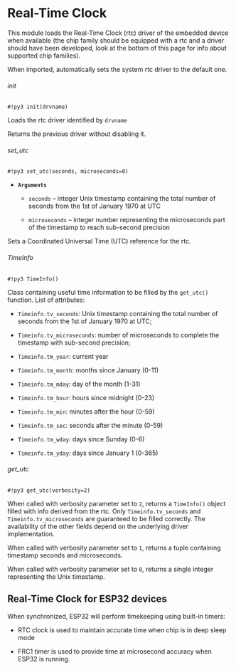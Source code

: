 # Real-Time Clock

This module loads the Real-Time Clock (rtc) driver of the embedded device when available (the chip family should be equipped with a rtc and a driver should have been developed, look at the bottom of this page for info about supported chip families).

When imported, automatically sets the system rtc driver to the default one.

###### init

```#!py3 init(drvname)```

Loads the rtc driver identified by ```drvname```

Returns the previous driver without disabling it.

###### set_utc

```#!py3 set_utc(seconds, microseconds=0)```


* **```Arguments```**

    
    * ```seconds``` – integer Unix timestamp containing the total number of seconds from the 1st of January 1970 at UTC


    * ```microseconds``` – integer number representing the microseconds part of the timestamp to reach sub-second precision


Sets a Coordinated Universal Time (UTC) reference for the rtc.

###### TimeInfo

```#!py3 TimeInfo()```

Class containing useful time information to be filled by the `get_utc()` function.
List of attributes:


* `Timeinfo.tv_seconds`: Unix timestamp containing the total number of seconds from the 1st of January 1970 at UTC;


* `Timeinfo.tv_microseconds`: number of microseconds to complete the timestamp with sub-second precision;


* `Timeinfo.tm_year`: current year


* `Timeinfo.tm_month`: months since January (0-11)


* `Timeinfo.tm_mday`: day of the month (1-31)


* `Timeinfo.tm_hour`: hours since midnight (0-23)


* `Timeinfo.tm_min`: minutes after the hour (0-59)


* `Timeinfo.tm_sec`: seconds after the minute (0-59)


* `Timeinfo.tm_wday`: days since Sunday (0-6)


* `Timeinfo.tm_yday`: days since January 1 (0-365)

###### get_utc

```#!py3 get_utc(verbosity=2)```

When called with verbosity parameter set to `2`, returns a `TimeInfo()` object filled with info derived from the rtc.
Only `Timeinfo.tv_seconds` and `Timeinfo.tv_microseconds` are guaranteed to be filled correctly.
The availability of the other fields depend on the underlying driver implementation.

When called with verbosity parameter set to `1`, returns a tuple containing timestamp seconds and microseconds.

When called with verbosity parameter set to `0`, returns a single integer representing the Unix timestamp.

## Real-Time Clock for ESP32 devices

When synchronized, ESP32 will perform timekeeping using built-in timers:


* RTC clock is used to maintain accurate time when chip is in deep sleep mode


* FRC1 timer is used to provide time at microsecond accuracy when ESP32 is running.
<!--stackedit_data:
eyJoaXN0b3J5IjpbMjE3NjIwODM3LDQ0MDY0ODg2OV19
-->
